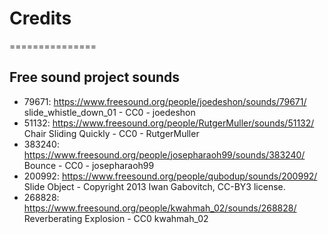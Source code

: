 # Credits
===============

## Free sound project sounds

* 79671: https://www.freesound.org/people/joedeshon/sounds/79671/
slide_whistle_down_01 - CC0 - joedeshon
* 51132: https://www.freesound.org/people/RutgerMuller/sounds/51132/
Chair Sliding Quickly - CC0 - RutgerMuller
* 383240: https://www.freesound.org/people/josepharaoh99/sounds/383240/
Bounce - CC0 - josepharaoh99
* 200992: https://www.freesound.org/people/qubodup/sounds/200992/
Slide Object - Copyright 2013 Iwan Gabovitch, CC-BY3 license.
* 268828: https://www.freesound.org/people/kwahmah_02/sounds/268828/
Reverberating Explosion - CC0 kwahmah_02